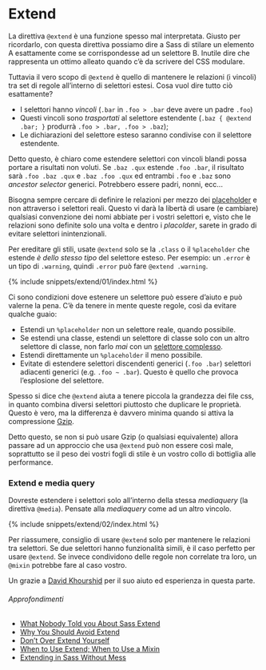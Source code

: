 
# Extend

La direttiva `@extend` è una funzione spesso mal interpretata. Giusto per ricordarlo, con questa direttiva possiamo dire a Sass di stilare un elemento A esattamente come se corrispondesse ad un selettore B. Inutile dire che rappresenta un ottimo alleato quando c’è da scrivere del CSS modulare.

Tuttavia il vero scopo di `@extend` è quello di mantenere le relazioni (i vincoli) tra set di regole all’interno di selettori estesi. Cosa vuol dire tutto ciò esattamente?

- I selettori hanno *vincoli* (`.bar` in `.foo > .bar` deve avere un padre `.foo`)
- Questi vincoli sono *trasportati* al selettore estendente (`.baz { @extend .bar; }` produrrà `.foo > .bar, .foo > .baz`);
- Le dichiarazioni del selettore esteso saranno condivise con il selettore estendente.

Detto questo, è chiaro come estendere selettori con vincoli blandi possa portare a risultati non voluti. Se `.baz .qux` estende `.foo .bar`, il risultato sarà `.foo .baz .qux` e `.baz .foo .qux` ed entrambi `.foo` e `.baz` sono _ancestor selector_ generici. Potrebbero essere padri, nonni, ecc...

Bisogna sempre cercare di definire le relazioni per mezzo dei [placeholder](http://www.sitepoint.com/sass-reference/placeholders/) e non attraverso i selettori reali. Questo vi darà la libertà di usare (e cambiare) qualsiasi convenzione dei nomi abbiate per i vostri selettori e, visto che le relazioni sono definite solo una volta e dentro i _placolder_, sarete in grado di evitare selettori inintenzionali.

Per ereditare gli stili, usate `@extend` solo se la `.class` o il `%placeholder` che estende  _è dello stesso tipo_ del selettore esteso. Per esempio: un `.error` è un tipo di `.warning`, quindi `.error` può fare `@extend .warning`.

{% include snippets/extend/01/index.html %}

Ci sono condizioni dove estenere un selettore può essere d’aiuto e può valerne la pena. C’è da tenere in mente queste regole, così da evitare qualche guaio:

* Estendi un `%placeholder` non un selettore reale, quando possibile.
* Se estendi una classe, estendi un selettore di classe solo con un altro selettore di classe, non farlo _mai_ con un [selettore complesso](http://www.w3.org/TR/selectors4/#syntax).
* Estendi direttamente un `%placeholder` il meno possibile.
* Evitate di estendere selettori discendenti generici (`.foo .bar`) selettori adiacenti generici (e.g. `.foo ~ .bar`). Questo è quello che provoca l’esplosione del selettore.

<div class="note">
  <p>Spesso si dice che <code>@extend</code> aiuta a tenere piccola la grandezza dei file css, in quanto combina diversi selettori piuttosto che duplicare le proprietà. Questo è vero, ma la differenza è davvero minima quando si attiva la compressione <a href="http://en.wikipedia.org/wiki/Gzip">Gzip</a>.</p>
  <p>Detto questo, se non si può usare Gzip (o qualsiasi equivalente) allora passare ad un approccio che usa <code>@extend</code> può non essere così male, soprattutto se il peso dei vostri fogli di stile è un vostro collo di bottiglia alle performance.</p>
</div>

### Extend e media query

Dovreste estendere i selettori solo all’interno della stessa _mediaquery_ (la direttiva `@media`). Pensate alla _mediaquery_ come ad un altro vincolo.

{% include snippets/extend/02/index.html %}

Per riassumere, consiglio di usare `@extend` solo per mantenere le relazioni tra selettori. Se due selettori hanno funzionalità simili, è il caso perfetto per usare `@extend`. Se invece condividono delle regole non correlate tra loro, un `@mixin` potrebbe fare al caso vostro.

<div class="note">
  <p>Un grazie a <a href="https://twitter.com/davidkpiano">David Khourshid</a> per il suo aiuto ed esperienza in questa parte.</p>
</div>

###### Approfondimenti

* [What Nobody Told you About Sass Extend](http://www.sitepoint.com/sass-extend-nobody-told-you/)
* [Why You Should Avoid Extend](http://www.sitepoint.com/avoid-sass-extend/)
* [Don’t Over Extend Yourself](http://pressupinc.com/blog/2014/11/dont-overextend-yourself-in-sass/)
* [When to Use Extend; When to Use a Mixin](http://csswizardry.com/2014/11/when-to-use-extend-when-to-use-a-mixin/)
* [Extending in Sass Without Mess](http://www.smashingmagazine.com/2015/05/04/extending-in-sass-without-mess/)
